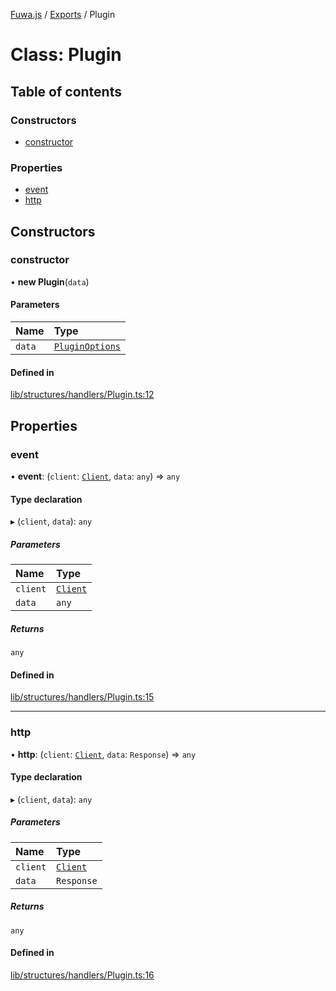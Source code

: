 [Fuwa.js](../README.md) / [Exports](../modules.md) / Plugin

# Class: Plugin

## Table of contents

### Constructors

- [constructor](Plugin.md#constructor)

### Properties

- [event](Plugin.md#event)
- [http](Plugin.md#http)

## Constructors

### constructor

• **new Plugin**(`data`)

#### Parameters

| Name | Type |
| :------ | :------ |
| `data` | [`PluginOptions`](../interfaces/PluginOptions.md) |

#### Defined in

[lib/structures/handlers/Plugin.ts:12](https://github.com/fuwajs/fuwa.js/blob/b906434/src/lib/structures/handlers/Plugin.ts#L12)

## Properties

### event

• **event**: (`client`: [`Client`](Client.md), `data`: `any`) => `any`

#### Type declaration

▸ (`client`, `data`): `any`

##### Parameters

| Name | Type |
| :------ | :------ |
| `client` | [`Client`](Client.md) |
| `data` | `any` |

##### Returns

`any`

#### Defined in

[lib/structures/handlers/Plugin.ts:15](https://github.com/fuwajs/fuwa.js/blob/b906434/src/lib/structures/handlers/Plugin.ts#L15)

___

### http

• **http**: (`client`: [`Client`](Client.md), `data`: `Response`) => `any`

#### Type declaration

▸ (`client`, `data`): `any`

##### Parameters

| Name | Type |
| :------ | :------ |
| `client` | [`Client`](Client.md) |
| `data` | `Response` |

##### Returns

`any`

#### Defined in

[lib/structures/handlers/Plugin.ts:16](https://github.com/fuwajs/fuwa.js/blob/b906434/src/lib/structures/handlers/Plugin.ts#L16)
